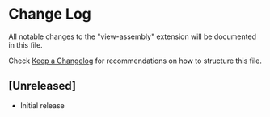 # Change Log

All notable changes to the "view-assembly" extension will be documented in this file.

Check [Keep a Changelog](http://keepachangelog.com/) for recommendations on how to structure this file.

## [Unreleased]

- Initial release